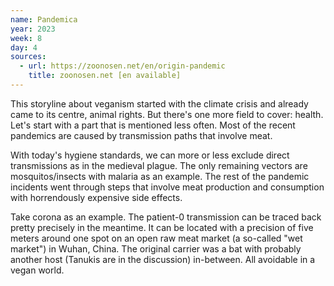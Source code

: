 ```yaml
---
name: Pandemica
year: 2023
week: 8
day: 4
sources:
  - url: https://zoonosen.net/en/origin-pandemic
    title: zoonosen.net [en available]
---
```


This storyline about veganism started with the climate crisis and already came
to its centre, animal rights. But there's one more field to cover: health. Let's
start with a part that is mentioned less often. Most of the recent pandemics are
caused by transmission paths that involve meat.

With today's hygiene standards, we can more or less exclude direct transmissions
as in the medieval plague. The only remaining vectors are mosquitos/insects with
malaria as an example. The rest of the pandemic incidents went through steps
that involve meat production and consumption with horrendously expensive side
effects.

Take corona as an example. The patient-0 transmission can be traced back pretty
precisely in the meantime. It can be located with a precision of five meters
around one spot on an open raw meat market (a so-called "wet market") in Wuhan,
China. The original carrier was a bat with probably another host (Tanukis are in
the discussion) in-between. All avoidable in a vegan world.
